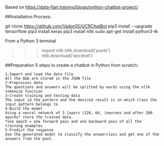 
Based on https://data-flair.training/blogs/python-chatbot-project/

##Installation Process:

 git clone https://github.com/Vador05/UCRChatBot
 pip3 install --upgrade tensorflow
 pip3 install keras
 pip3 install nltk
 sudo apt-get install python3-tk 

  From a Python 3 terminal
  >>> import nltk
  >>> nltk.download('punkt')
  >>> nltk.download('wordnet')

##Preparation
5 steps to create a chatbot in Python from scratch:

    1-Import and load the data file
	All the Q&A are stored in the JSON file
    2-Preprocess data
	The questions and answers will be splitted by words using the nltk tokenize function
    3-Create training and testing data
	The input id the pattern and the desired result is in which class the input pattern belongs to
    4-Build the model
	Using a neural network of 3 layers (128, 64, )neurons and after 200 epochs* store the trained data.
	*one epoch = one forward pass and one backward pass of all the training examples
    5-Predict the response
	Use the generated model to classify the answerclass and get one of the answers from the pool.
